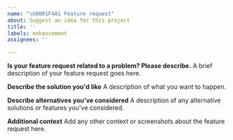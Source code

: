 ```yaml
---
name: "\U0001F4A1 Feature request"
about: Suggest an idea for this project
title: ''
labels: enhancement
assignees: ''

---
```


**Is your feature request related to a problem? Please describe.**
A brief description of your feature request goes here.

**Describe the solution you'd like**
A description of what you want to happen.

**Describe alternatives you've considered**
A description of any alternative solutions or features you've considered.

**Additional context**
Add any other context or screenshots about the feature request here.

